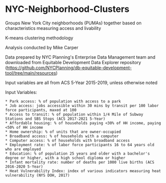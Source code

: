 # NYC-Neighborhood-Clusters

Groups New York City neighborhoods (PUMAs) together based on characteristics measuring access and livability

K-means clustering methodology

Analysis conducted by Mike Carper

Data prepared by NYC Planning's Enterprise Data Management team and downloaded from Equitable Development Data Explorer repository (https://github.com/NYCPlanning/db-equitable-development-tool/tree/main/resources)

Input variables are all from ACS 5-Year 2015-2019, unless otherwise noted

Input Variables:
    
    * Park access: % of population with access to a park
    * Job access: jobs accessible within 30 mins by transit per 100 labor force participants, maxed at 100
    * Access to transit: % of population within 1/4 Mile of Subway Stations and SBS Stops (ACS 2017-2021 5-Year)
    * Affordable housing: % of households paying <30% of HH income, paying <50% of HH income
    * Home ownership: % of units that are owner-occupied
    * Broadband access: % of households with a computer
    * Computer access: % of households with broadband access
    * Employment rate: % of labor force participants 16 to 64 years old who are employed
    * Education: % of population 25 years and older with a bachelor's degree or higher, with a high school diploma or higher
    * Infant mortality rate: number of deaths per 1000 live births (ACS 2016-2020 5-Year)
    * Heat Vulnerability Index: index of various indicators measuring heat vulnerability (NYS DOH, 2017)
